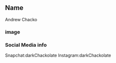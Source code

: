 ## Name
Andrew Chacko

### image


### Social Media info
Snapchat:darkChackolate
Instagram:darkChackolate
